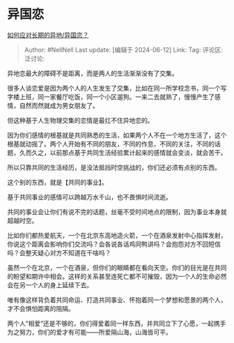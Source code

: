 # 异国恋
[如何应对长期的异地/异国恋？](https://www.zhihu.com/question/658659993/answer/3527788851)

> Author: #NellNell
> Last update: [编辑于 2024-06-12]
> Link:
> Tag: 
> 评论区:
> 泛讨论:

异地恋最大的障碍不是距离，而是两人的生活渐渐没有了交集。

很多人谈恋爱是因为两个人的人生发生了交集，比如在同一所学校念书，同一个写字楼上班，同一家餐厅吃饭，同一个小区遛狗。一来二去就熟了，慢慢产生了感情，自然而然就成为男女朋友了。

但这种基于人生物理交集的恋情是最扛不住异地恋的。

因为你们感情的根基就是共同熟悉的生活，如果两个人不在一个地方生活了，这个根基就动摇了。两个人开始有不同的朋友，不同的作息，不同的关注，不同的话题，久而久之，以前那点基于共同生活经验累计起来的感情就会变淡，就会苦干。

所以只靠共同的生活经历，是没法抵挡时空挑战的，你们还必须有点别的东西。

这个别的东西，就是【共同的事业】。

基于共同事业的感情可以跨越万水千山，也不畏惧时间流逝。

共同的事业会让你们有说不完的话题，丝毫不受时间地点的限制，因为事业本身就超越时空。

比如你们都热爱航天，一个在北京东高地造火箭，一个在酒泉发射中心指挥发射，你说这个距离会影响你们交流吗？会各说各话鸡同鸭讲吗？会抱怨对方不回短信吗？会整天疑心对方不知道在干啥吗？

虽然一个在北京，一个在酒泉，但你们的眼睛都在看向天空。你们的目光是在共同的盼望和期许中相会。这样的关系甚至连死亡都不可摧毁，因为一个人的生命必然会在另一个人的身上延续下去。

唯有像这样背负着共同命运、打造共同事业、怀抱着同一个梦想和愿景的两个人，才不会惧怕距离的阻隔。

两个人“相爱”还是不够的，你们得爱着同一样东西，并共同立下了心愿，一起携手为之努力，你们的爱才有可能——所爱隔山海，山海皆可平。